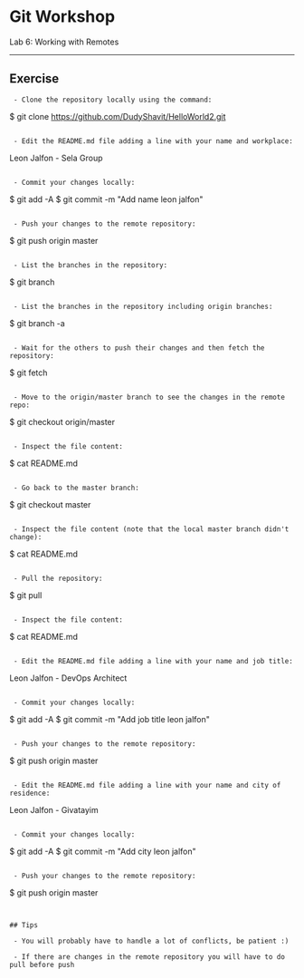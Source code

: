 # Git Workshop
Lab 6: Working with Remotes

---

## Exercise


```
 - Clone the repository locally using the command:
```
$ git clone https://github.com/DudyShavit/HelloWorld2.git
```

 - Edit the README.md file adding a line with your name and workplace:
```
Leon Jalfon - Sela Group
```

 - Commit your changes locally:
```
$ git add -A
$ git commit -m "Add name leon jalfon"
```

 - Push your changes to the remote repository:
```
$ git push origin master
```

 - List the branches in the repository:
```
$ git branch
```

 - List the branches in the repository including origin branches:
```
$ git branch -a
```

 - Wait for the others to push their changes and then fetch the repository:
```
$ git fetch
```

 - Move to the origin/master branch to see the changes in the remote repo:
```
$ git checkout origin/master
```

 - Inspect the file content:
```
$ cat README.md
```

 - Go back to the master branch:
```
$ git checkout master
```

 - Inspect the file content (note that the local master branch didn't change):
```
$ cat README.md
```

 - Pull the repository:
```
$ git pull
```

 - Inspect the file content:
```
$ cat README.md
```

 - Edit the README.md file adding a line with your name and job title:
```
Leon Jalfon - DevOps Architect
```

 - Commit your changes locally:
```
$ git add -A
$ git commit -m "Add job title leon jalfon"
```

 - Push your changes to the remote repository:
```
$ git push origin master
```

 - Edit the README.md file adding a line with your name and city of residence:
```
Leon Jalfon - Givatayim
```

 - Commit your changes locally:
```
$ git add -A
$ git commit -m "Add city leon jalfon"
```

 - Push your changes to the remote repository:
```
$ git push origin master
```


## Tips

 - You will probably have to handle a lot of conflicts, be patient :)
 
 - If there are changes in the remote repository you will have to do pull before push

